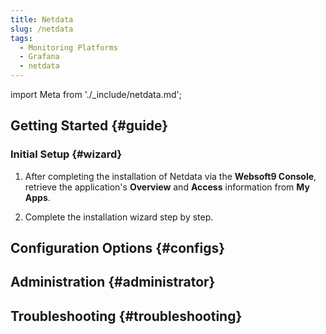 ```yaml
---
title: Netdata
slug: /netdata
tags:
  - Monitoring Platforms
  - Grafana
  - netdata
---
```


import Meta from './\_include/netdata.md';

<Meta name="meta" />

## Getting Started {#guide}

### Initial Setup {#wizard}

1. After completing the installation of Netdata via the **Websoft9 Console**, retrieve the application's **Overview** and **Access** information from **My Apps**.

2. Complete the installation wizard step by step.

## Configuration Options {#configs}

## Administration {#administrator}

## Troubleshooting {#troubleshooting}
